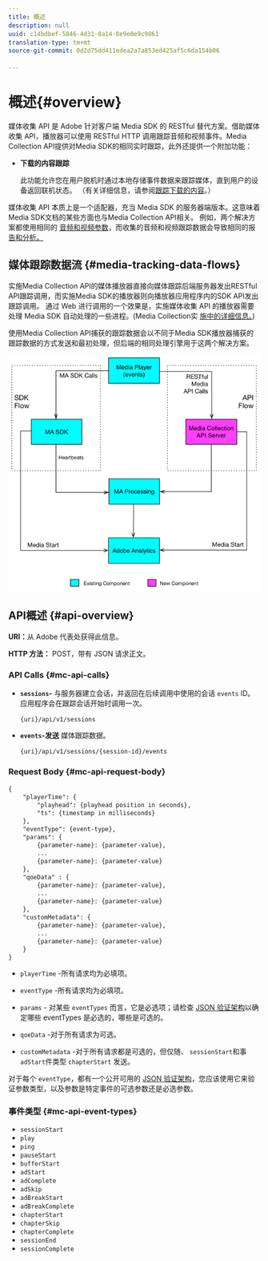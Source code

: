 ```yaml
---
title: 概述
description: null
uuid: c14bdbef-5846-4d31-8a14-8e9e0e9c9861
translation-type: tm+mt
source-git-commit: 0d2d75dd411edea2a7a853ed425af5c6da154b06

---
```



# 概述{#overview}

媒体收集 API 是 Adobe 针对客户端 Media SDK 的 RESTful 替代方案。借助媒体收集 API，播放器可以使用 RESTful HTTP 调用跟踪音频和视频事件。Media Collection API提供对Media SDK的相同实时跟踪，此外还提供一个附加功能：

* **下载的内容跟踪**

   此功能允许您在用户脱机时通过本地存储事件数据来跟踪媒体，直到用户的设备返回联机状态。 （有关详细信息，请参阅[跟踪下载的内容](track-downloaded-content.md)。）

媒体收集 API 本质上是一个适配器，充当 Media SDK 的服务器端版本。这意味着Media SDK文档的某些方面也与Media Collection API相关。 例如，两个解决方案都使用相同的 [音频和视频参数](/help/metrics-and-metadata/audio-video-parameters.md)，而收集的音频和视频跟踪数据会导致相同的报 [告和分析。](/help/media-reports/media-reports-enable.md)

## 媒体跟踪数据流 {#media-tracking-data-flows}

实施Media Collection API的媒体播放器直接向媒体跟踪后端服务器发出RESTful API跟踪调用，而实施Media SDK的播放器则向播放器应用程序内的SDK API发出跟踪调用。 通过 Web 进行调用的一个效果是，实施媒体收集 API 的播放器需要处理 Media SDK 自动处理的一些进程。(Media Collection实 [施中的详细信息。](mc-api-impl/mc-api-quick-start.md))

使用Media Collection API捕获的跟踪数据会以不同于Media SDK播放器捕获的跟踪数据的方式发送和最初处理，但后端的相同处理引擎用于这两个解决方案。

![](assets/col_api_overview_simple.png)

## API概述 {#api-overview}

**URI：**&#x200B;从 Adobe 代表处获得此信息。

**HTTP 方法：** POST，带有 JSON 请求正文。

### API Calls {#mc-api-calls}

* **`sessions`-** 与服务器建立会话，并返回在后续调用中使用的会话 `events` ID。 应用程序会在跟踪会话开始时调用一次。

   ```
   {uri}/api/v1/sessions
   ```

* **`events`-发送** 媒体跟踪数据。

   ```
   {uri}/api/v1/sessions/{session-id}/events
   ```

### Request Body {#mc-api-request-body}

```
{ 
    "playerTime": { 
        "playhead": {playhead position in seconds}, 
        "ts": {timestamp in milliseconds} 
    }, 
    "eventType": {event-type}, 
    "params": { 
        {parameter-name}: {parameter-value}, 
        ... 
        {parameter-name}: {parameter-value} 
    }, 
    "qoeData" : { 
        {parameter-name}: {parameter-value}, 
        ... 
        {parameter-name}: {parameter-value} 
    }, 
    "customMetadata": { 
        {parameter-name}: {parameter-value}, 
        ... 
        {parameter-name}: {parameter-value} 
    } 
} 
```

* `playerTime` -所有请求均为必填项。
* `eventType` -所有请求均为必填项。
* `params` - 对某些 `eventTypes` 而言，它是必选项；请检查 [JSON 验证架构](mc-api-ref/mc-api-json-validation.md)以确定哪些 eventTypes 是必选的，哪些是可选的。

* `qoeData` -对于所有请求为可选。
* `customMetadata` -对于所有请求都是可选的，但仅随、 `sessionStart`和事 `adStart`件类型 `chapterStart` 发送。

对于每个 `eventType`，都有一个公开可用的 [JSON 验证架构](mc-api-ref/mc-api-json-validation.md)，您应该使用它来验证参数类型，以及参数是特定事件的可选参数还是必选参数。

### 事件类型 {#mc-api-event-types}

* `sessionStart`
* `play`
* `ping`
* `pauseStart`
* `bufferStart`
* `adStart`
* `adComplete`
* `adSkip`
* `adBreakStart`
* `adBreakComplete`
* `chapterStart`
* `chapterSkip`
* `chapterComplete`
* `sessionEnd`
* `sessionComplete`

